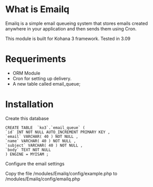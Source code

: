 # What is Emailq

Emailq is a simple email queueing system that stores emails created anywhere in your application and then sends them
using Cron.

This module is built for Kohana 3 framework. Tested in 3.09

# Requeriments

- ORM Module
- Cron for setting up delivery.
- A new table called email_queue;

# Installation

Create this database

	CREATE TABLE  `ko3`.`email_queue` (
	`id` INT NOT NULL AUTO_INCREMENT PRIMARY KEY ,
	`email` VARCHAR( 40 ) NOT NULL ,
	`name` VARCHAR( 40 ) NOT NULL ,
	`subject` VARCHAR( 40 ) NOT NULL ,
	`body` TEXT NOT NULL
	) ENGINE = MYISAM ;

Configure the email settings

Copy the file /modules/Emailq/config/example.php to /modules/Emailq/config/emailq.php


